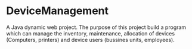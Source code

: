 # DeviceManagement
A Java dynamic web project. The purpose of this project build a program which can manage the inventory, maintenance, allocation of devices (Computers, printers) and device users (bussines units, employees).
